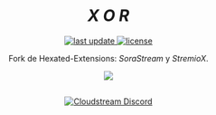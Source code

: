 <div align="center">

# *X O R*
 <p>
  <a href="">
    <img src="https://img.shields.io/github/last-commit/VectorHex/Xor/main" alt="last update" />
  </a>
  <a href="https://github.com/hexated/cloudstream-extensions-hexated/blob/master/LICENSE">
    <img src="https://img.shields.io/github/license/VectorHex/xor.svg" alt="license" />
  </a>
 </p>
 
Fork de Hexated-Extensions: _SoraStream_ y _StremioX_.

<a href="https://github.com/AmineSoukara/Py-EgyBest-Api"><img src="https://img.shields.io/badge/Kotlin-8000FF?style=flat&logo=github&logoColor=white?logoWidth=100"></a>

##

[![Cloudstream Discord](https://invidget.switchblade.xyz/5Hus6fM)](https://discord.gg/5Hus6fM)

</div>

